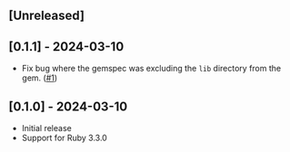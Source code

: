 ## [Unreleased]

## [0.1.1] - 2024-03-10

- Fix bug where the gemspec was excluding the `lib` directory from the gem. ([#1](https://github.com/ferrucc-io/dotcodegen/pull/1))

## [0.1.0] - 2024-03-10

- Initial release
- Support for Ruby 3.3.0
